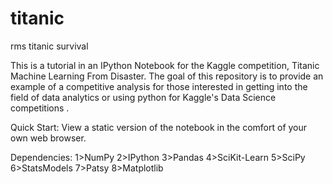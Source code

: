 # titanic
rms titanic survival
 

This is a tutorial in an IPython Notebook for the Kaggle competition, Titanic Machine Learning From Disaster. The goal of this repository is to provide an example of a competitive analysis for those interested in getting into the field of data analytics or using python for Kaggle's Data Science competitions .

Quick Start: View a static version of the notebook in the comfort of your own web browser.

Dependencies:
1>NumPy
2>IPython
3>Pandas
4>SciKit-Learn
5>SciPy
6>StatsModels
7>Patsy
8>Matplotlib
